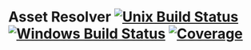 Asset Resolver [![Unix Build Status][travis-badge]][travis] [![Windows Build Status][appveyor-badge]][appveyor] [![Coverage][coveralls-badge]][coveralls]
==============

[appveyor]:        https://ci.appveyor.com/project/borodean/asset-resolver
[appveyor-badge]:  https://img.shields.io/appveyor/ci/borodean/asset-resolver.svg?label=windows
[coveralls]:       https://coveralls.io/github/borodean/postcss-assets
[coveralls-badge]: https://img.shields.io/coveralls/borodean/asset-resolver.svg
[travis]:          https://travis-ci.org/borodean/asset-resolver
[travis-badge]:    https://img.shields.io/travis/borodean/asset-resolver.svg?label=unix

